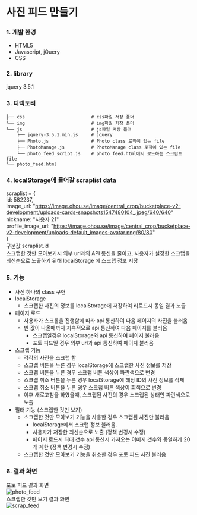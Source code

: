 # 사진 피드 만들기 

### 1. 개발 환경
- HTML5
- Javascript, jQuery 
- CSS

### 2. library
jquery	3.5.1

### 3. 디렉토리     
    ├── css                         # css파일 저장 폴더             
    └── img                         # img파일 저장 푤더                 
    └── js                          # js파일 저장 푤더                    
        ├── jquery-3.5.1.min.js     # jquery                 
        ├── Photo.js                # Photo class 로직이 있는 file                   
        ├── PhotoManage.js          # PhotoManage class 로직이 있는 file                    
        └── photo_feed_script.js    # photo_feed.html에서 로드하는 스크립트 file             
    └── photo_feed.html                             
                             
### 4. localStorage에 들어갈 scraplist data                      
scraplist = {                              
        id: 582237,                                      
        image_url: "https://image.ohou.se/image/central_crop/bucketplace-v2-development/uploads-cards-snapshots1547480104_.jpeg/640/640"          
        nickname: "사용자 21"                        
        profile_image_url: "https://image.ohou.se/image/central_crop/bucketplace-v2-development/uploads-default_images-avatar.png/80/80"                                       
}        
구분값 scraplist.id                                              
스크랩한 것만 모아보기시 외부 url과의 API 통신을 줄이고, 
사용자가 설정한 스크랩을 최신순으로 노출하기 위해 localStorage 에 스크랩 정보 저장 
                               
### 5. 기능 
- 사진 하나의 class 구현                       
- localStorage                    
  - 스크랩한 사진의 정보를 localStorage에 저장하여 리로드시 동일 결과 노출                    
- 페이지 로드                    
  - 사용자가 스크롤을 진행함에 따라 api 통신하여 다음 페이지의 사진을 불러옴                   
  - 빈 값이 나올때까지 지속적으로 api 통신하여 다음 페이지를 불러옴                   
    - 스크랩일경우 localStorage와 api 통신하여 페이지 불러옴                    
    - 포토 피드일 경우 외부 url과 api 통신하여 페이지 불러옴                   
- 스크랩 기능                    
  - 각각의 사진을 스크랩 함                   
  - 스크랩 버튼을 누른 경우 localStorage에 스크랩한 사진 정보를 저장                   
  - 스크랩 버튼을 누른 경우 스크랩 버튼 색상이 파란색으로 변경                   
  - 스크랩 취소 버튼을 누른 경우 localStorage에 해당 ID의 사진 정보를 삭제                   
  - 스크랩 취소 버튼을 누른 경우 스크랩 버튼 색상이 회색으로 변경                   
  - 이후 새로고침을 하였을때, 스크랩된 사진의 경우 스크랩된 상태인 파란색으로 노출                   
- 필터 기능 (스크랩한 것만 보기)                   
  - 스크랩한 것만 모아보기 기능을 사용한 경우 스크랩된 사진만 불러옴                   
    - localStorage에서 스크랩 정보 불러옴.                   
    - 사용자가 저장한 최신순으로 노출 (정책 변경시 수정)                                        
    - 페이지 로드시 최대 갯수 api 통신시 가져오는 이미지 갯수와 동일하게 20개 제한 (정책 변경시 수정)                                                 
  - 스크랩한 것만 모아보기 기능을 취소한 경우 포토 피드 사진 불러옴                   
  

### 6. 결과 화면                     
포토 피드 결과 화면                             
![photo_feed](https://user-images.githubusercontent.com/42309919/101116006-a08aaf80-3627-11eb-9782-07c2211cf3ae.PNG)         
스크랩한 것만 보기 결과 화면                    
![scrap_feed](https://user-images.githubusercontent.com/42309919/101116012-a2547300-3627-11eb-9373-031d37825211.PNG)              
